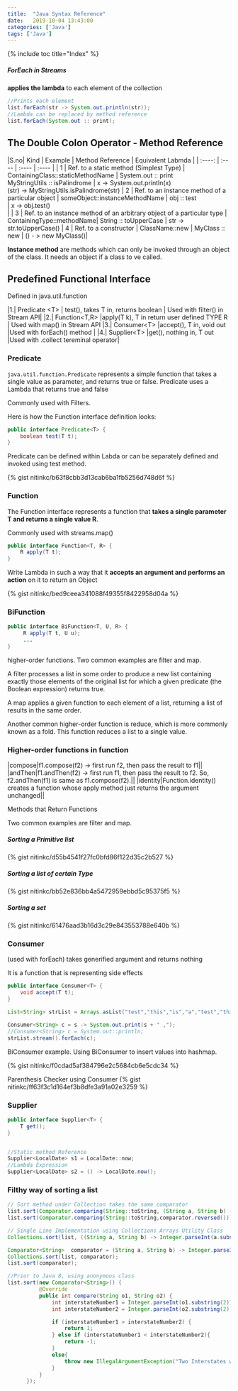 ```yaml
---
title:  "Java Syntax Reference"
date:   2019-10-04 13:43:00
categories: ['Java']
tags: ['Java']
---
```

{% include toc title="Index" %}

##### ForEach in Streams

**applies the lambda** to each element of the collection

```java
//Prints each element
list.forEach(str -> System.out.println(str));
//Lambda can be replaced by method reference
list.forEach(System.out :: print);
```

## The Double Colon Operator - Method Reference

|S.no| Kind | Example | Method Reference | Equivalent Labmda |
| :----:  | :---- | :---- | :---- |
| 1  | Ref. to a static method (Simplest Type) | ContainingClass::staticMethodName  | System.out :: print <br /> MyStringUtils :: isPalindrome | x -> System.out.println(x) <br /> (str) -> MyStringUtils.isPalindrome(str)
| 2  | Ref. to an instance method of a particular object | someObject::instanceMethodName | obj :: test  <br /> | x -> obj.test() <br />  |
| 3  | Ref. to an instance method of an arbitrary object of a particular type | ContainingType::methodName| String :: toUpperCase | str -> str.toUpperCase()
| 4  | Ref. to a constructor  | ClassName::new       | MyClass :: new | () - > new MyClass()|

**Instance method** are methods which can only be invoked through an object of the class. It needs an object if a class to ve called.

## Predefined Functional Interface

Defined in java.util.function

|1.| Predicate &lt;T> | test(), takes T in, returns boolean | Used with filter() in Stream API|
|2.| Function<T,R> |apply(T k), T in return user defined TYPE R | Used with map() in Stream API
|3.| Consumer&lt;T> |accept(), T in, void out |Used with forEach() method |
|4.| Supplier&lt;T> |get(), nothing in, T out |Used with .collect tereminal operator|

### Predicate 

`java.util.function.Predicate` represents a simple function that takes a single value as parameter, and returns true or false. Predicate uses a Lambda that returns true and false

Commonly used with Filters. 

Here is how the Function interface definition looks:

```java
public interface Predicate<T> {
    boolean test(T t);
}
```
Predicate can be defined within Labda or can be separately defined and invoked using test method.

{% gist nitinkc/b63f8cbb3d13cab6ba1fb5256d748d6f %}


### Function 

The Function interface represents a function that **takes a single parameter T and returns a single value R**.

Commonly used with streams.map()

```java
public interface Function<T, R> {
    R apply(T t);
}
```

Write Lambda in such a way that it **accepts an argument and performs an action** on it to return an Object

{% gist nitinkc/bed9ceea341088f49355f8422958d04a %}


### BiFunction

```java
public interface BiFunction<T, U, R> {
     R apply(T t, U u);
     ...
}
```
higher-order functions. Two common examples are filter and map.

A filter processes a list in some order to produce a new list containing exactly those elements of the original list for which a given predicate (the Boolean expression) returns true.

A map applies a given function to each element of a list, returning a list of results in the same order.

Another common higher-order function is reduce, which is more commonly known as a fold. This function reduces a list to a single value.


### Higher-order functions in function

|compose|f1.compose(f2) -> first run f2, then pass the result to f1||
|andThen|f1.andThen(f2) -> first run f1, then pass the result to f2. So, f2.andThen(f1) is same as f1.compose(f2).||
|identity|Function.identity() creates a function whose apply method just returns the argument unchanged||

Methods that Return Functions

Two common examples are filter and map.

##### Sorting a Primitive list
{% gist nitinkc/d55b4541f27fc0bfd86f122d35c2b527 %}

##### Sorting a list of certain Type
{% gist nitinkc/bb52e836bb4a5472959ebbd5c95375f5 %}


##### Sorting a set
{% gist nitinkc/61476aad3b16d3c29e843553788e640b %}

### Consumer 
(used with forEach) takes generified argument and returns nothing

It is a function that is representing side effects
```java
public interface Consumer<T> {
    void accept(T t);
}

List<String> strList = Arrays.asList("test","this","is","a","test","this","test","is","not","complex");

Consumer<String> c = s -> System.out.print(s + " ,");
//Consumer<String> c = System.out::println;
strList.stream().forEach(c);
```

BiConsumer example. Using BiConsumer to insert values into hashmap.

{% gist nitinkc/f0cdad5af384796e2c5684cb6e5cdc34 %}

Parenthesis Checker using Consumer
{% gist nitinkc/ff63f3c1d164ef3b8dfe3a91a02e3259 %}

### Supplier
```java
public interface Supplier<T> {
    T get();
}


//Static method Reference
Supplier<LocalDate> s1 = LocalDate::now;
//Lambda Expression
Supplier<LocalDate> s2 = () -> LocalDate.now();

```

### Filthy way of sorting a list
```java
// Sort method under Collection takes the same comparator
list.sort(Comparator.comparing(String::toString, (String a, String b) -> Integer.parseInt(a.substring(2)) - Integer.parseInt(b.substring(2))));
list.sort(Comparator.comparing(String::toString,comparator.reversed()));

// Single Line Implementation using Collections Arrays Utility Class
Collections.sort(list, ((String a, String b) -> Integer.parseInt(a.substring(2)) - Integer.parseInt(b.substring(2))));

Comparator<String>  comparator = (String a, String b) -> Integer.parseInt(a.substring(2)) - Integer.parseInt(b.substring(2));
Collections.sort(list, comparator);
list.sort(comparator);

//Prior to Java 8, using anonymous class
list.sort(new Comparator<String>() {
          @Override
          public int compare(String o1, String o2) {
              int interstateNumber1 = Integer.parseInt(o1.substring(2));
              int interstateNumber2 = Integer.parseInt(o2.substring(2));

              if (interstateNumber1 > interstateNumber2) {
                  return 1;
              } else if (interstateNumber1 < interstateNumber2){
                  return -1;
              }
              else{
                  throw new IllegalArgumentException("Two Interstates with same name in a Same City");
              }
          }
      });
```